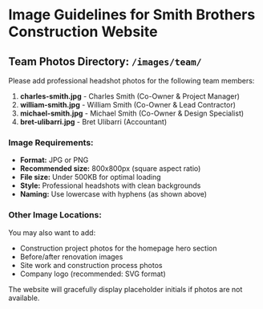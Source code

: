 # Image Guidelines for Smith Brothers Construction Website

## Team Photos Directory: `/images/team/`

Please add professional headshot photos for the following team members:

1. **charles-smith.jpg** - Charles Smith (Co-Owner & Project Manager)
2. **william-smith.jpg** - William Smith (Co-Owner & Lead Contractor)
3. **michael-smith.jpg** - Michael Smith (Co-Owner & Design Specialist)
4. **bret-ulibarri.jpg** - Bret Ulibarri (Accountant)

### Image Requirements:
- **Format:** JPG or PNG
- **Recommended size:** 800x800px (square aspect ratio)
- **File size:** Under 500KB for optimal loading
- **Style:** Professional headshots with clean backgrounds
- **Naming:** Use lowercase with hyphens (as shown above)

### Other Image Locations:

You may also want to add:
- Construction project photos for the homepage hero section
- Before/after renovation images
- Site work and construction process photos
- Company logo (recommended: SVG format)

The website will gracefully display placeholder initials if photos are not available.
